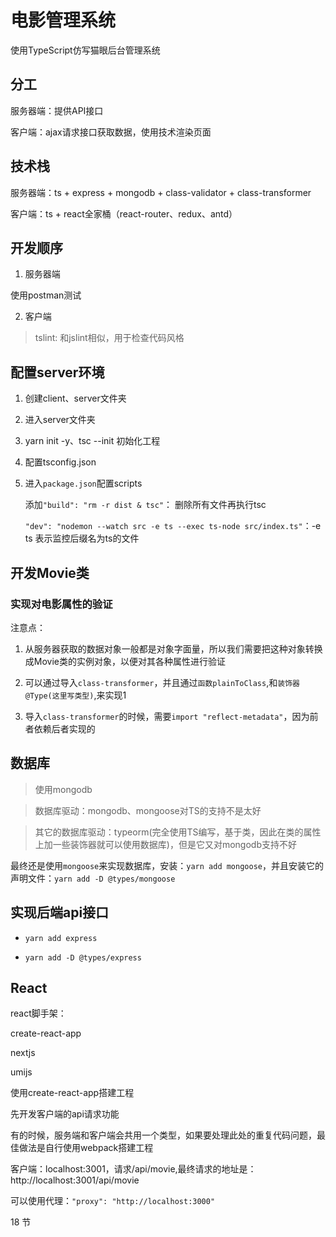 # 电影管理系统

使用TypeScript仿写猫眼后台管理系统

## 分工

服务器端：提供API接口

客户端：ajax请求接口获取数据，使用技术渲染页面

## 技术栈

服务器端：ts + express + mongodb + class-validator + class-transformer

客户端：ts + react全家桶（react-router、redux、antd）

## 开发顺序

1. 服务器端

使用postman测试

2. 客户端

> tslint: 和jslint相似，用于检查代码风格

## 配置server环境

1. 创建client、server文件夹

2. 进入server文件夹

3. yarn init -y、tsc --init 初始化工程

5. 配置tsconfig.json 

6. 进入`package.json`配置scripts
  
   添加```"build": "rm -r dist & tsc"```： 删除所有文件再执行tsc

   ```"dev": "nodemon --watch src -e ts --exec ts-node src/index.ts"```：-e ts 表示监控后缀名为ts的文件

## 开发Movie类

### 实现对电影属性的验证

注意点：

1. 从服务器获取的数据对象一般都是对象字面量，所以我们需要把这种对象转换成Movie类的实例对象，以便对其各种属性进行验证

2. 可以通过导入`class-transformer`，并且通过`函数plainToClass`,和`装饰器@Type(这里写类型)`,来实现1

3. 导入`class-transformer`的时候，需要`import "reflect-metadata"`，因为前者依赖后者实现的

## 数据库

>使用mongodb

>数据库驱动：mongodb、mongoose对TS的支持不是太好

>其它的数据库驱动：typeorm(完全使用TS编写，基于类，因此在类的属性上加一些装饰器就可以使用数据库)，但是它又对mongodb支持不好

最终还是使用`mongoose`来实现数据库，安装：`yarn add mongoose`，并且安装它的声明文件：`yarn add -D @types/mongoose`

## 实现后端api接口

- `yarn add express`

- `yarn add -D @types/express`

## React

react脚手架：

create-react-app

nextjs

umijs

使用create-react-app搭建工程

先开发客户端的api请求功能

有的时候，服务端和客户端会共用一个类型，如果要处理此处的重复代码问题，最佳做法是自行使用webpack搭建工程

客户端：localhost:3001，请求/api/movie,最终请求的地址是：http://localhost:3001/api/movie

可以使用代理：`"proxy": "http://localhost:3000"`

18 节